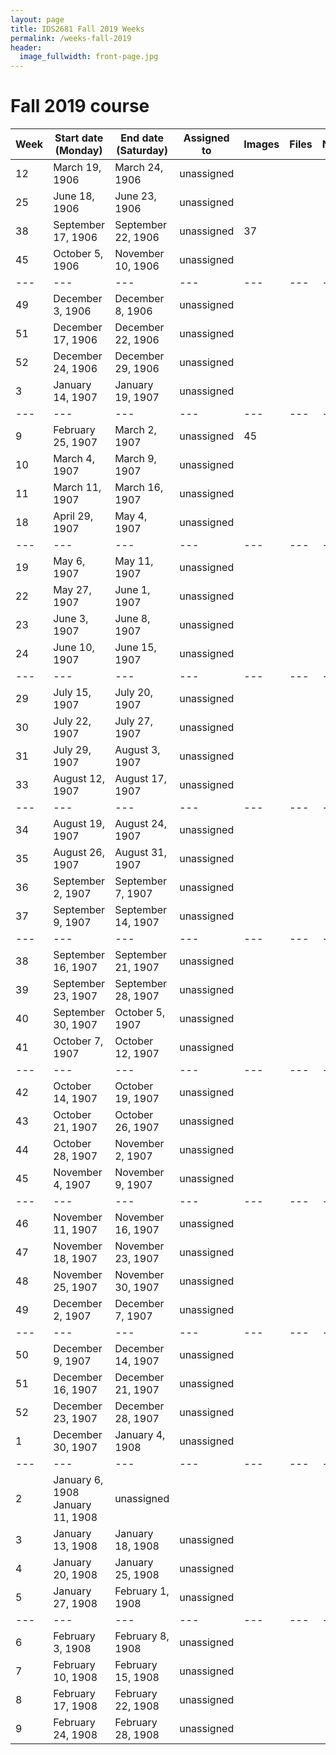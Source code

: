 ```yaml
---
layout: page
title: IDS2681 Fall 2019 Weeks
permalink: /weeks-fall-2019
header:
  image_fullwidth: front-page.jpg
---
```

# Fall 2019 course

Week|Start date (Monday)|End date (Saturday)|Assigned to|Images|Files|Notes
---|---|---|---|---|---|---
12|March 19, 1906|March 24, 1906|unassigned|||
25|June 18, 1906|June 23, 1906|unassigned|||
38|September 17, 1906|September 22, 1906|unassigned|37||
45|October 5, 1906|November 10, 1906|unassigned|||
---|---|---|---|---|---|---
49|December 3, 1906|December 8, 1906|unassigned|||
51|December 17, 1906|December 22, 1906|unassigned|||
52|December 24, 1906|December 29, 1906|unassigned|||
3|January 14, 1907|January 19, 1907|unassigned|||
---|---|---|---|---|---|---
9|February 25, 1907|March 2, 1907|unassigned|45||
10|March 4, 1907|March 9, 1907|unassigned|||
11|March 11, 1907|March 16, 1907|unassigned|||
18|April 29, 1907|May 4, 1907|unassigned|||
---|---|---|---|---|---|---
19|May 6, 1907|May 11, 1907|unassigned|||
22|May 27, 1907|June 1, 1907|unassigned|||
23|June 3, 1907|June 8, 1907|unassigned|||
24|June 10, 1907|June 15, 1907|unassigned|||
---|---|---|---|---|---|---
29|July 15, 1907|July 20, 1907|unassigned|||
30|July 22, 1907|July 27, 1907|unassigned|||
31|July 29, 1907|August 3, 1907|unassigned|||
33|August 12, 1907|August 17, 1907|unassigned|||
---|---|---|---|---|---|---
34|August 19, 1907|August 24, 1907|unassigned|||
35|August 26, 1907|August 31, 1907|unassigned|||
36|September 2, 1907|September 7, 1907|unassigned|||
37|September 9, 1907|September 14, 1907|unassigned|||
---|---|---|---|---|---|---
38|September 16, 1907|September 21, 1907|unassigned|||
39|September 23, 1907|September 28, 1907|unassigned|||
40|September 30, 1907|October 5, 1907|unassigned|||
41|October 7, 1907|October 12, 1907|unassigned|||
---|---|---|---|---|---|---
42|October 14, 1907|October 19, 1907|unassigned|||
43|October 21, 1907|October 26, 1907|unassigned|||
44|October 28, 1907|November 2, 1907|unassigned|||
45|November 4, 1907|November 9, 1907|unassigned|||
---|---|---|---|---|---|---
46|November 11, 1907|November 16, 1907|unassigned|||
47|November 18, 1907|November 23, 1907|unassigned|||
48|November 25, 1907|November 30, 1907|unassigned|||
49|December 2, 1907|December 7, 1907|unassigned|||
---|---|---|---|---|---|---
50|December 9, 1907|December 14, 1907|unassigned|||
51|December 16, 1907|December 21, 1907|unassigned|||
52|December 23, 1907|December 28, 1907|unassigned|||
1|December 30, 1907|January 4, 1908|unassigned|||
---|---|---|---|---|---|---
2|January 6, 1908 January 11, 1908|unassigned|||
3|January 13, 1908|January 18, 1908|unassigned|||
4|January 20, 1908|January 25, 1908|unassigned|||
5|January 27, 1908|February 1, 1908|unassigned|||
---|---|---|---|---|---|---
6|February 3, 1908|February 8, 1908|unassigned|||
7|February 10, 1908|February 15, 1908|unassigned|||
8|February 17, 1908|February 22, 1908|unassigned|||
9|February 24, 1908|February 28, 1908|unassigned|||